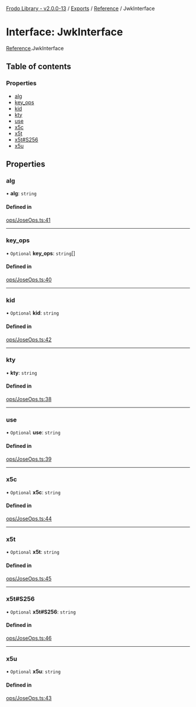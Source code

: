 [Frodo Library - v2.0.0-13](../README.md) / [Exports](../modules.md) / [Reference](../modules/Reference.md) / JwkInterface

# Interface: JwkInterface

[Reference](../modules/Reference.md).JwkInterface

## Table of contents

### Properties

- [alg](Reference.JwkInterface.md#alg)
- [key\_ops](Reference.JwkInterface.md#key_ops)
- [kid](Reference.JwkInterface.md#kid)
- [kty](Reference.JwkInterface.md#kty)
- [use](Reference.JwkInterface.md#use)
- [x5c](Reference.JwkInterface.md#x5c)
- [x5t](Reference.JwkInterface.md#x5t)
- [x5t#S256](Reference.JwkInterface.md#x5t#s256)
- [x5u](Reference.JwkInterface.md#x5u)

## Properties

### alg

• **alg**: `string`

#### Defined in

[ops/JoseOps.ts:41](https://github.com/vscheuber/frodo-lib/blob/114bd67/src/ops/JoseOps.ts#L41)

___

### key\_ops

• `Optional` **key\_ops**: `string`[]

#### Defined in

[ops/JoseOps.ts:40](https://github.com/vscheuber/frodo-lib/blob/114bd67/src/ops/JoseOps.ts#L40)

___

### kid

• `Optional` **kid**: `string`

#### Defined in

[ops/JoseOps.ts:42](https://github.com/vscheuber/frodo-lib/blob/114bd67/src/ops/JoseOps.ts#L42)

___

### kty

• **kty**: `string`

#### Defined in

[ops/JoseOps.ts:38](https://github.com/vscheuber/frodo-lib/blob/114bd67/src/ops/JoseOps.ts#L38)

___

### use

• `Optional` **use**: `string`

#### Defined in

[ops/JoseOps.ts:39](https://github.com/vscheuber/frodo-lib/blob/114bd67/src/ops/JoseOps.ts#L39)

___

### x5c

• `Optional` **x5c**: `string`

#### Defined in

[ops/JoseOps.ts:44](https://github.com/vscheuber/frodo-lib/blob/114bd67/src/ops/JoseOps.ts#L44)

___

### x5t

• `Optional` **x5t**: `string`

#### Defined in

[ops/JoseOps.ts:45](https://github.com/vscheuber/frodo-lib/blob/114bd67/src/ops/JoseOps.ts#L45)

___

### x5t#S256

• `Optional` **x5t#S256**: `string`

#### Defined in

[ops/JoseOps.ts:46](https://github.com/vscheuber/frodo-lib/blob/114bd67/src/ops/JoseOps.ts#L46)

___

### x5u

• `Optional` **x5u**: `string`

#### Defined in

[ops/JoseOps.ts:43](https://github.com/vscheuber/frodo-lib/blob/114bd67/src/ops/JoseOps.ts#L43)
